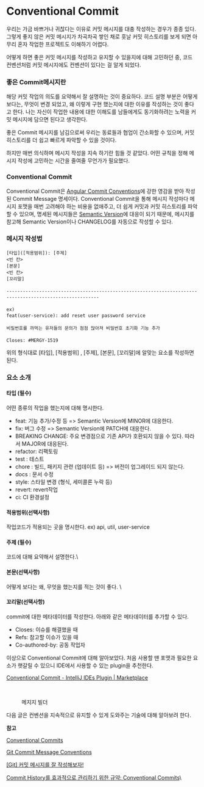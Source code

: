 # Conventional Commit

우리는 가금 바쁘거나 귀찮다는 이유로 커밋 메시지를 대충 작성하는 경우가 종종 있다. 그렇게 좋지 않은 커밋 메시지가 차곡차곡 쌓인 채로 훗날 커밋 히스토리를 보게 되면 아무리 혼자 작업한 프로젝트도 이해하기 어렵다.

어떻게 하면 좋은 커밋 메시지를 작성하고 유지할 수 있을지에 대해 고민하던 중, 코드 컨벤션처럼 커밋 메시지에도 컨벤션이 있다는 걸 알게 되었다.

### 좋은 Commit메시지란

해당 커밋 작업의 의도를 요약해서 잘 설명하는 것이 중요하다. 코드 설명 부분은 어떻게 보다는, 무엇이 변경 되었고, 왜 이렇게 구현 했는지에 대한 이유를 작성하는 것이 좋다고 한다. 나는 자신이 작업한 내용에 대한 이해도를 남들에게도 동기화하려는 노력을 커밋 메시지에 담으면 된다고 생각한다.

좋은 Commit 메시지를 남김으로써 우리는 동료들과 협업이 간소화할 수 있으며, 커밋 히스토리를 더 쉽고 빠르게 파악할 수 있을 것이다.

하지만 매번 의식하며 메시지 작성을 지속 하기란 힘들 것 같았다. 어떤 규칙을 정해 메시지 작성에 고민하는 시간을 줄여줄 무언가가 필요했다.&#x20;

### Conventional Commit

Conventional Commit은 [Angular Commit Conventions](https://gist.github.com/stephenparish/9941e89d80e2bc58a153)에 강한 영감을 받아 작성된 Commit Message 명세이다. Conventional Commit을 통해 메시지 작성마다 메시지 포맷을 매번 고려해야 하는 비용을 없애주고, 더 쉽게 커밋과 커밋 히스토리를 파악할 수 있으며, 명세된 메시지들은 [Semantic Version](https://semver.org/)에 대응이 되기 때문에, 메시지를 참고해 Semantic Version이나 CHANGELOG를 자동으로 작성할 수 있다.

### 메시지 작성법

```
[타입]([적용범위]): [주제]
<빈 칸>
[본문]
<빈 칸>
[꼬리말]

--------------------------------------------------------------------------------------------------------

ex)
feat(user-service): add reset user password service

비밀번호를 까먹는 유저들의 문의가 점점 많아져 비밀번호 초기화 기능 추가

Closes: #MERGY-1519
```

위의 형식대로 \[타입], \[적용범위] , \[주제], \[본문], \[꼬리말]에 알맞는 요소를 작성하면 된다.&#x20;



### 요소 소개&#x20;

#### **타입 (필수)**

어떤 종류의 작업을 했는지에 대해 명시한다.

* feat: 기능 추가/수정 등 => Semantic Version에 MINOR에 대응한다.
* fix: 버그 수정 => Semantic Version에 PATCH에 대응한다.
* BREAKING CHANGE: 주요 변경점으로 기존 API가 호환되지 않을 수 있다. 따라서 MAJOR에 대응된다.
* refactor: 리팩토링
* test : 테스트
* chore : 빌드, 패키지 관련 (업데이트 등) => 버전이 업그레이드 되지 않는다.
* docs : 문서 수정
* style: 스타일 변경 (형식, 세미콜론 누락 등)
* revert: revert작업
* ci: CI 환경설정

#### **적용범위(선택사항)**

작업코드가 적용되는 곳을 명시한다. ex) api, util, user-service

#### **주제 (필수)**

코드에 대해 요약해서 설명한다.\


#### **본문(선택사항)**

어떻게 보다는 왜, 무엇을 했는지를 적는 것이 좋다. \


#### **꼬리말(선택사항)**

commit에 대한 메타데이터를 작성한다. 아래와 같은 메타데이터를 추가할 수 있다.

* Closes: 이슈를 해결했을 때
* Refs: 참고할 이슈가 있을 때
* Co-authored-by: 공동 작업자





이상으로 Conventional Commit에 대해 알아보았다. 처음 사용할 땐 포맷과 필요한 요소가 햇갈릴 수 있으니 IDE에서 사용할 수 있는 plugin을 추천한다.&#x20;

[Conventional Commit - IntelliJ IDEs Plugin | Marketplace](https://plugins.jetbrains.com/plugin/13389-conventional-commit)



<figure><img src="../../../.gitbook/assets/스크린샷 2023-02-01 오전 11.35.03.png" alt=""><figcaption><p>메지지 빌더</p></figcaption></figure>

다음 글은 컨벤션을 지속적으로 유지할 수 있게 도와주는 기술에 대해 알아보려 한다.



**참고**

[Conventional Commits](https://www.conventionalcommits.org/ko/v1.0.0-beta.4/#%ea%b0%9c%ec%9a%94)

[Git Commit Message Conventions](https://docs.google.com/document/d/1QrDFcIiPjSLDn3EL15IJygNPiHORgU1\_OOAqWjiDU5Y/edit)

[\[Git\] 커밋 메시지를 잘 작성해보자!](https://velog.io/@ozragwort/Git-%EC%BB%A4%EB%B0%8B-%EB%A9%94%EC%8B%9C%EC%A7%80%EB%A5%BC-%EC%9E%98-%EC%9E%91%EC%84%B1%ED%95%B4%EB%B3%B4%EC%9E%90#%EC%BB%A4%EB%B0%8B-%EB%A9%94%EC%8B%9C%EC%A7%80%EC%9D%98-%EC%BB%A8%EB%B2%A4%EC%85%98)

[Commit History를 효과적으로 관리하기 위한 규약: Conventional Commits](https://medium.com/hdackorea/commit-history%EB%A5%BC-%ED%9A%A8%EA%B3%BC%EC%A0%81%EC%9C%BC%EB%A1%9C-%EA%B4%80%EB%A6%AC%ED%95%98%EA%B8%B0-%EC%9C%84%ED%95%9C-%EA%B7%9C%EC%95%BD-conventional-commits-67b2114ac8e4)\

